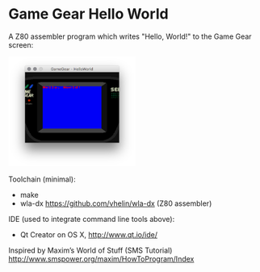 # Game Gear Hello World

A Z80 assembler program which writes "Hello, World!" to the Game Gear screen:

<img src="GameGearHelloWorld.png" alt="Screenshot Kega Fusion" width="50%" height="50%">

Toolchain (minimal):
* make
* wla-dx https://github.com/vhelin/wla-dx (Z80 assembler)

IDE (used to integrate command line tools above):
* Qt Creator on OS X, http://www.qt.io/ide/

Inspired by Maxim’s World of Stuff (SMS Tutorial)
http://www.smspower.org/maxim/HowToProgram/Index
